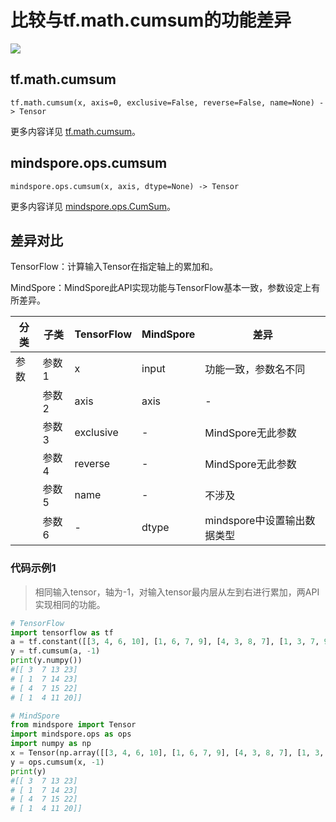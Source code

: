# 比较与tf.math.cumsum的功能差异

<a href="https://gitee.com/mindspore/docs/blob/master/docs/mindspore/source_zh_cn/note/api_mapping/tensorflow_diff/CumSum.md" target="_blank"><img src="https://mindspore-website.obs.cn-north-4.myhuaweicloud.com/website-images/master/resource/_static/logo_source.png"></a>

## tf.math.cumsum

```text
tf.math.cumsum(x, axis=0, exclusive=False, reverse=False, name=None) -> Tensor
```

更多内容详见 [tf.math.cumsum](https://tensorflow.google.cn/versions/r2.6/api_docs/python/tf/math/cumsum)。

## mindspore.ops.cumsum

```text
mindspore.ops.cumsum(x, axis, dtype=None) -> Tensor
```

更多内容详见 [mindspore.ops.CumSum](https://www.mindspore.cn/docs/zh-CN/master/api_python/ops/mindspore.ops.cumsum.html)。

## 差异对比

TensorFlow：计算输入Tensor在指定轴上的累加和。

MindSpore：MindSpore此API实现功能与TensorFlow基本一致，参数设定上有所差异。

| 分类 | 子类 |TensorFlow | MindSpore | 差异 |
| --- | --- | --- | --- |---|
|参数 | 参数1 | x | input |功能一致，参数名不同 |
| | 参数2 | axis | axis | - |
| | 参数3 | exclusive | - | MindSpore无此参数 |
| | 参数4 | reverse | - | MindSpore无此参数 |
| | 参数5 | name | - | 不涉及 |
| | 参数6 | - | dtype | mindspore中设置输出数据类型 |

### 代码示例1

> 相同输入tensor，轴为-1，对输入tensor最内层从左到右进行累加，两API实现相同的功能。

```python
# TensorFlow
import tensorflow as tf
a = tf.constant([[3, 4, 6, 10], [1, 6, 7, 9], [4, 3, 8, 7], [1, 3, 7, 9]])
y = tf.cumsum(a, -1)
print(y.numpy())
#[[ 3  7 13 23]
# [ 1  7 14 23]
# [ 4  7 15 22]
# [ 1  4 11 20]]

# MindSpore
from mindspore import Tensor
import mindspore.ops as ops
import numpy as np
x = Tensor(np.array([[3, 4, 6, 10], [1, 6, 7, 9], [4, 3, 8, 7], [1, 3, 7, 9]]))
y = ops.cumsum(x, -1)
print(y)
#[[ 3  7 13 23]
# [ 1  7 14 23]
# [ 4  7 15 22]
# [ 1  4 11 20]]
```
